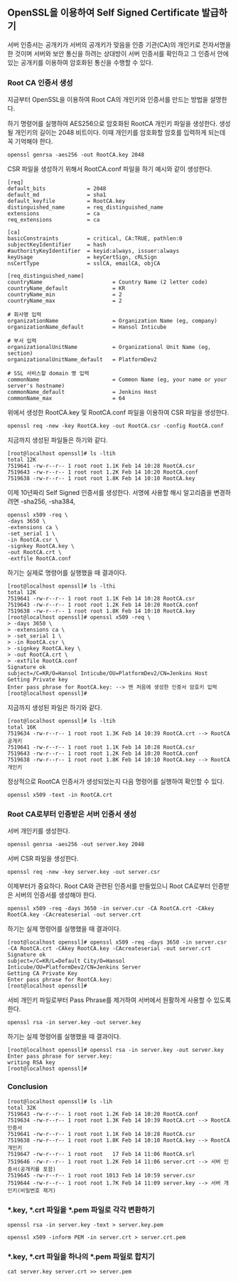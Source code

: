 ## OpenSSL을 이용하여 Self Signed Certificate 발급하기
서버 인증서는 공개키가 서버의 공개키가 맞음을 인증 기관(CA)의 개인키로 전자서명을 한 것이며 서버와 보안 통신을 하려는 상대방이
서버 인증서를 확인하고 그 인증서 안에 있는 공개키를 이용하여 암호화된 통신을 수행할 수 있다.
### Root CA 인증서 생성
지금부터 OpenSSL을 이용하여 Root CA의 개인키와 인증서를 만드는 방법을 설명한다.

하기 명령어를 실행하여 AES256으로 암호화된 RootCA 개인키 파일을 생성한다. 생성될 개인키의 길이는 2048 비트이다. 이때 개인키를 암호화할
암호를 입력하게 되는데 꼭 기억해야 한다.
```shell
openssl genrsa -aes256 -out RootCA.key 2048
```
CSR 파일을 생성하기 위해서 RootCA.conf 파일을 하기 예시와 같이 생성한다.
```text
[req]
default_bits             = 2048
default_md               = sha1
default_keyfile          = RootCA.key
distinguished_name       = req_distinguished_name
extensions               = ca
req_extensions           = ca
 
[ca]
basicConstraints         = critical, CA:TRUE, pathlen:0
subjectKeyIdentifier     = hash
#authorityKeyIdentifier  = keyid:always, issuer:always
keyUsage                 = keyCertSign, cRLSign
nsCertType               = sslCA, emailCA, objCA

[req_distinguished_name]
countryName                      = Country Name (2 letter code)
countryName_default              = KR
countryName_min                  = 2
countryName_max                  = 2

# 회사명 입력
organizationName                 = Organization Name (eg, company)
organizationName_default         = Hansol Inticube
 
# 부서 입력
organizationalUnitName           = Organizational Unit Name (eg, section)
organizationalUnitName_default   = PlatformDev2
 
# SSL 서비스할 domain 명 입력
commonName                       = Common Name (eg, your name or your server's hostname)
commonName_default               = Jenkins Host
commonName_max                   = 64 
```
위에서 생성한 RootCA.key 및 RootCA.conf 파일을 이용하여 CSR 파일을 생성한다.
```shell
openssl req -new -key RootCA.key -out RootCA.csr -config RootCA.conf
```
지금까지 생성된 파일들은 하기와 같다.
```text
[root@localhost openssl]# ls -ltih
total 12K
7519641 -rw-r--r-- 1 root root 1.1K Feb 14 10:28 RootCA.csr
7519643 -rw-r--r-- 1 root root 1.2K Feb 14 10:20 RootCA.conf
7519638 -rw-r--r-- 1 root root 1.8K Feb 14 10:10 RootCA.key
```
이제 10년짜리 Self Signed 인증서를 생성한다. 서명에 사용할 해시 알고리즘을 변경하려면 -sha256, -sha384, 
```shell
openssl x509 -req \
-days 3650 \
-extensions ca \
-set_serial 1 \
-in RootCA.csr \
-signkey RootCA.key \
-out RootCA.crt \
-extfile RootCA.conf
```
하기는 실제로 명령어를 실행했을 때 결과이다.
```text
[root@localhost openssl]# ls -lthi
total 12K
7519641 -rw-r--r-- 1 root root 1.1K Feb 14 10:28 RootCA.csr
7519643 -rw-r--r-- 1 root root 1.2K Feb 14 10:20 RootCA.conf
7519638 -rw-r--r-- 1 root root 1.8K Feb 14 10:10 RootCA.key
[root@localhost openssl]# openssl x509 -req \
> -days 3650 \
> -extensions ca \
> -set_serial 1 \
> -in RootCA.csr \
> -signkey RootCA.key \
> -out RootCA.crt \
> -extfile RootCA.conf
Signature ok
subject=/C=KR/O=Hansol Inticube/OU=PlatformDev2/CN=Jenkins Host
Getting Private key
Enter pass phrase for RootCA.key: --> 맨 처음에 생성한 인증서 암호키 입력
[root@localhost openssl]#
```
지금까지 생성된 파일은 하기와 같다.
```text
[root@localhost openssl]# ls -ltih
total 16K
7519634 -rw-r--r-- 1 root root 1.3K Feb 14 10:39 RootCA.crt --> RootCA 공개키
7519641 -rw-r--r-- 1 root root 1.1K Feb 14 10:28 RootCA.csr
7519643 -rw-r--r-- 1 root root 1.2K Feb 14 10:20 RootCA.conf
7519638 -rw-r--r-- 1 root root 1.8K Feb 14 10:10 RootCA.key --> RootCA 개인키
```
정상적으로 RootCA 인증서가 생성되었는지 다음 명령어를 실행하여 확인할 수 있다.
```shell
openssl x509 -text -in RootCA.crt
```
### Root CA로부터 인증받은 서버 인증서 생성
서버 개인키를 생성한다.
```shell
openssl genrsa -aes256 -out server.key 2048
```
서버 CSR 파일을 생성한다.
```shell
openssl req -new -key server.key -out server.csr
```
이제부터가 중요하다. Root CA와 관련된 인증서를 만들었으니 Root CA로부터 인증받은 서버의 인증서를 생성해야 한다.
```shell
openssl x509 -req -days 3650 -in server.csr -CA RootCA.crt -CAkey RootCA.key -CAcreateserial -out server.crt
```
하기는 실제 명령어를 실행했을 때 결과이다.
```text
[root@localhost openssl]# openssl x509 -req -days 3650 -in server.csr -CA RootCA.crt -CAkey RootCA.key -CAcreateserial -out server.crt
Signature ok
subject=/C=KR/L=Default City/O=Hansol Inticube/OU=PlatformDev2/CN=Jenkins Server
Getting CA Private Key
Enter pass phrase for RootCA.key:
[root@localhost openssl]#
```
서비 개인키 파일로부터 Pass Phrase를 제거하여 서버에서 원활하게 사용할 수 있도록 한다.
```shell
openssl rsa -in server.key -out server.key
```
하기는 실제 명령어를 실행했을 때 결과이다.
```text
[root@localhost openssl]# openssl rsa -in server.key -out server.key
Enter pass phrase for server.key:
writing RSA key
[root@localhost openssl]#
```
### Conclusion
```text
[root@localhost openssl]# ls -lih
total 32K
7519643 -rw-r--r-- 1 root root 1.2K Feb 14 10:20 RootCA.conf
7519634 -rw-r--r-- 1 root root 1.3K Feb 14 10:39 RootCA.crt --> RootCA 인증서
7519641 -rw-r--r-- 1 root root 1.1K Feb 14 10:28 RootCA.csr
7519638 -rw-r--r-- 1 root root 1.8K Feb 14 10:10 RootCA.key --> RootCA 개인키
7519647 -rw-r--r-- 1 root root   17 Feb 14 11:06 RootCA.srl
7519646 -rw-r--r-- 1 root root 1.2K Feb 14 11:06 server.crt --> 서버 인증서(공개키를 포함)
7519645 -rw-r--r-- 1 root root 1013 Feb 14 10:59 server.csr
7519644 -rw-r--r-- 1 root root 1.7K Feb 14 11:09 server.key --> 서버 개인키(비밀번호 제거)
```
### *.key, *.crt 파일을 *.pem 파일로 각각 변환하기
```shell
openssl rsa -in server.key -text > server.key.pem
```
```shell
openssl x509 -inform PEM -in server.crt > server.crt.pem
```
### *.key, *.crt 파일을 하나의 *.pem 파일로 합치기
```shell
cat server.key server.crt >> server.pem
```
